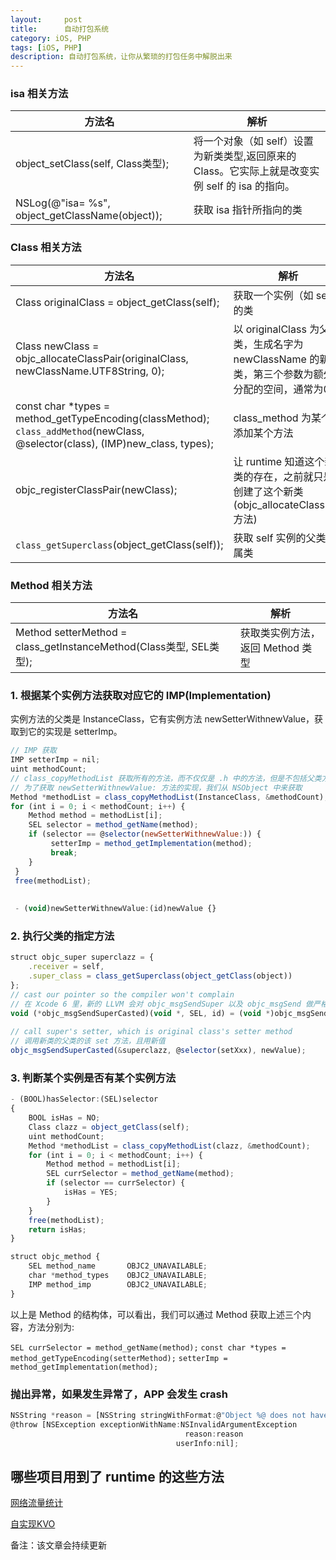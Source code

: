 ```yaml
---
layout:     post
title:      自动打包系统
category: iOS, PHP
tags: [iOS, PHP]
description: 自动打包系统，让你从繁琐的打包任务中解脱出来
---
```



### isa 相关方法

方法名 | 解析
-------|------   
object_setClass(self, Class类型); | 将一个对象（如 self）设置为新类类型,返回原来的Class。它实际上就是改变实例 self 的 isa 的指向。
NSLog(@"isa= %s", object_getClassName(object)); | 获取 isa 指针所指向的类 



### Class 相关方法

方法名 | 解析
-------|------
Class originalClass = object_getClass(self); | 获取一个实例（如 self）的类  
Class newClass = objc_allocateClassPair(originalClass, newClassName.UTF8String, 0); | 以 originalClass 为父类，生成名字为 newClassName 的新类，第三个参数为额外分配的空间，通常为0
const char *types = method_getTypeEncoding(classMethod);  `class_addMethod`(newClass, @selector(class), (IMP)new_class, types); | class_method 为某个类添加某个方法
objc_registerClassPair(newClass); | 让 runtime 知道这个新类的存在，之前就只是创建了这个新类(objc_allocateClassPair 方法)
`class_getSuperclass`(object_getClass(self)); | 获取 self 实例的父类所属类


### Method 相关方法

方法名 | 解析
-------|------
Method setterMethod = class_getInstanceMethod(Class类型, SEL类型); | 获取类实例方法，返回 Method 类型  

### 1. 根据某个实例方法获取对应它的 IMP(Implementation)

实例方法的父类是 InstanceClass，它有实例方法 newSetterWithnewValue，获取到它的实现是 setterImp。

```javascript
// IMP 获取
IMP setterImp = nil;
uint methodCount;
// class_copyMethodList 获取所有的方法，而不仅仅是 .h 中的方法，但是不包括父类方法，包括 category 中方法
// 为了获取 newSetterWithnewValue: 方法的实现，我们从 NSObject 中来获取
Method *methodList = class_copyMethodList(InstanceClass, &methodCount);
for (int i = 0; i < methodCount; i++) {
    Method method = methodList[i];
    SEL selector = method_getName(method);
    if (selector == @selector(newSetterWithnewValue:)) {
         setterImp = method_getImplementation(method);
         break;
    }
 }
 free(methodList);
 
 
 - (void)newSetterWithnewValue:(id)newValue {}
```

### 2. 执行父类的指定方法

```javascript
struct objc_super superclazz = {
    .receiver = self,
    .super_class = class_getSuperclass(object_getClass(object))
};
// cast our pointer so the compiler won't complain
// 在 Xcode 6 里，新的 LLVM 会对 objc_msgSendSuper 以及 objc_msgSend 做严格的类型检查，如果不做类型转换。Xcode 会抱怨有 too many arguments 的错误。（在 WWDC 2014 的视频 What new in LLVM 中有提到过这个问题。）
void (*objc_msgSendSuperCasted)(void *, SEL, id) = (void *)objc_msgSendSuper;
    
// call super's setter, which is original class's setter method
// 调用新类的父类的该 set 方法，且用新值
objc_msgSendSuperCasted(&superclazz, @selector(setXxx), newValue);
```

### 3. 判断某个实例是否有某个实例方法

```javascript
- (BOOL)hasSelector:(SEL)selector
{
    BOOL isHas = NO;
    Class clazz = object_getClass(self);
    uint methodCount;
    Method *methodList = class_copyMethodList(clazz, &methodCount);
    for (int i = 0; i < methodCount; i++) {
        Method method = methodList[i];
        SEL currSelector = method_getName(method);
        if (selector == currSelector) {
            isHas = YES;
        }
    }
    free(methodList);
    return isHas;
}
```

```javascript
struct objc_method {    
	SEL method_name       OBJC2_UNAVAILABLE; 
	char *method_types    OBJC2_UNAVAILABLE;    
	IMP method_imp        OBJC2_UNAVAILABLE;
}
```

以上是 Method 的结构体，可以看出，我们可以通过 Method 获取上述三个内容，方法分别为:

 `SEL currSelector = method_getName(method);` 
 `const char *types = method_getTypeEncoding(setterMethod);`
 `setterImp = method_getImplementation(method);`


### 抛出异常，如果发生异常了，APP 会发生 crash

```javascript
NSString *reason = [NSString stringWithFormat:@"Object %@ does not have setter %@", self, setterName];
@throw [NSException exceptionWithName:NSInvalidArgumentException
                                       reason:reason
                                     userInfo:nil];
```

## 哪些项目用到了 runtime 的这些方法
[网络流量统计](https://github.com/benlinhuo/HBLNetowrkTraffic)

[自实现KVO](https://github.com/benlinhuo/CustomKVO)



备注：该文章会持续更新
